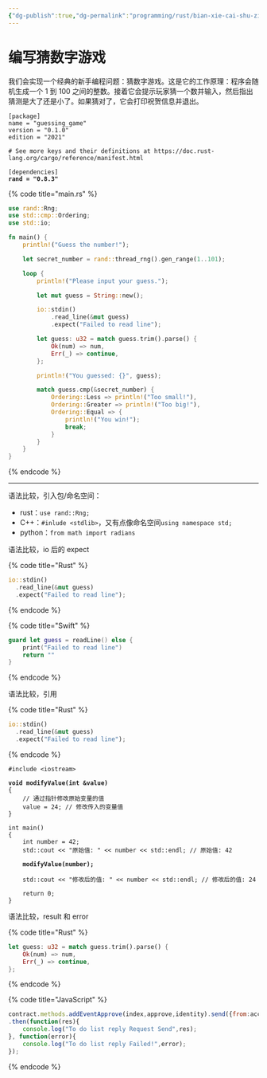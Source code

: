 ```yaml
---
{"dg-publish":true,"dg-permalink":"programming/rust/bian-xie-cai-shu-zi-you-xi.md","permalink":"/programming/rust/bian-xie-cai-shu-zi-you-xi.md/"}
---
```



# 编写猜数字游戏

我们会实现一个经典的新手编程问题：猜数字游戏。这是它的工作原理：程序会随机生成一个 1 到 100 之间的整数。接着它会提示玩家猜一个数并输入，然后指出猜测是大了还是小了。如果猜对了，它会打印祝贺信息并退出。

<pre class="language-toml" data-title="Cargo.toml"><code class="lang-toml">[package]
name = "guessing_game"
version = "0.1.0"
edition = "2021"

# See more keys and their definitions at https://doc.rust-lang.org/cargo/reference/manifest.html

[dependencies]
<strong>rand = "0.8.3"
</strong></code></pre>

{% code title="main.rs" %}
```rust
use rand::Rng;
use std::cmp::Ordering;
use std::io;

fn main() {
    println!("Guess the number!");

    let secret_number = rand::thread_rng().gen_range(1..101);

    loop {
        println!("Please input your guess.");

        let mut guess = String::new();

        io::stdin()
            .read_line(&mut guess)
            .expect("Failed to read line");

        let guess: u32 = match guess.trim().parse() {
            Ok(num) => num,
            Err(_) => continue,
        };

        println!("You guessed: {}", guess);

        match guess.cmp(&secret_number) {
            Ordering::Less => println!("Too small!"),
            Ordering::Greater => println!("Too big!"),
            Ordering::Equal => {
                println!("You win!");
                break;
            }
        }
    }
}
```
{% endcode %}

***

语法比较，引入包/命名空间：

* rust：`use rand::Rng;`
* C++：`#inlude <stdlib>`，又有点像命名空间`using namespace std;`
* python：`from math import radians`

语法比较，io 后的 expect

{% code title="Rust" %}
```rust
io::stdin()
  .read_line(&mut guess)
  .expect("Failed to read line");
```
{% endcode %}

{% code title="Swift" %}
```swift
guard let guess = readLine() else {
    print("Failed to read line")
    return ""
}
```
{% endcode %}

语法比较，引用

{% code title="Rust" %}
```rust
io::stdin()
  .read_line(&mut guess)
  .expect("Failed to read line");
```
{% endcode %}

<pre class="language-cpp" data-title="C++"><code class="lang-cpp">#include &#x3C;iostream>

<strong>void modifyValue(int &#x26;value)
</strong>{
    // 通过指针修改原始变量的值
    value = 24; // 修改传入的变量值
}

int main()
{
    int number = 42;
    std::cout &#x3C;&#x3C; "原始值: " &#x3C;&#x3C; number &#x3C;&#x3C; std::endl; // 原始值: 42

<strong>    modifyValue(number);
</strong>
    std::cout &#x3C;&#x3C; "修改后的值: " &#x3C;&#x3C; number &#x3C;&#x3C; std::endl; // 修改后的值: 24

    return 0;
}
</code></pre>

语法比较，result 和 error

{% code title="Rust" %}
```rust
let guess: u32 = match guess.trim().parse() {
    Ok(num) => num,
    Err(_) => continue,
};
```
{% endcode %}

{% code title="JavaScript" %}
```javascript
contract.methods.addEventApprove(index,approve,identity).send({from:account})
.then(function(res){
    console.log("To do list reply Request Send",res);
}, function(error){
    console.log("To do list reply Failed!",error);
});
```
{% endcode %}